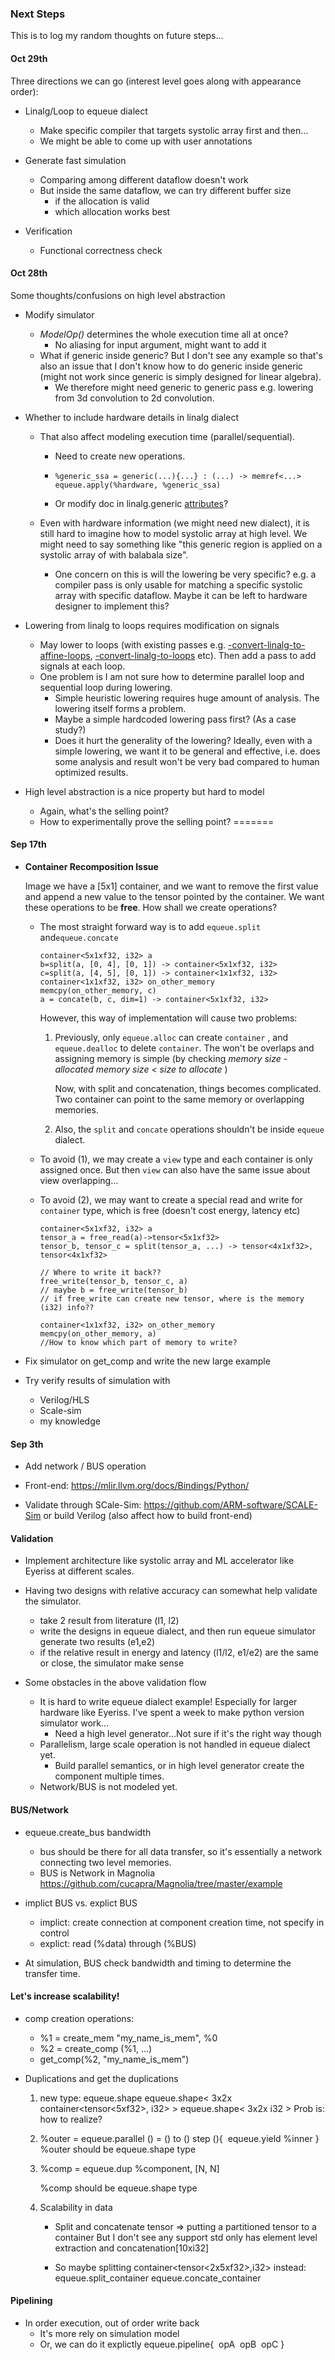 ### Next Steps

This is to log my random thoughts on future steps...

#### Oct 29th

Three directions we can go (interest level goes along with appearance order):

- Linalg/Loop to equeue dialect
  - Make specific compiler that targets systolic array first and then...
  - We might be able to come up with user annotations

- Generate fast simulation
  - Comparing among different dataflow doesn't work
  - But inside the same dataflow, we can try different buffer size 
    - if the allocation is valid
    - which allocation works best

- Verification
  - Functional correctness check

#### Oct 28th

Some thoughts/confusions on high level abstraction

- Modify simulator

  - *ModelOp()* determines the whole execution time all at once? 
    - No aliasing for input argument, might want to add it
  - What if generic inside generic? But I don't see any example so that's also an issue that I don't know how to do generic inside generic (might not work since generic is simply designed for linear algebra). 
    - We therefore might need generic to generic pass  e.g. lowering from 3d convolution to 2d convolution.

- Whether to include hardware details in linalg dialect

  - That also affect modeling execution time (parallel/sequential).

    - Need to create new operations. 

    - ```mlir
      %generic_ssa = generic(...){...} : (...) -> memref<...>
      equeue.apply(%hardware, %generic_ssa) 
      ```

    -  Or modify doc in linalg.generic [attributes](https://mlir.llvm.org/docs/Dialects/Linalg/#attributes-3)?

  - Even with hardware information (we might need new dialect), it is still hard to imagine how to model systolic array at high level. We might need to say something like "this generic region is applied on a systolic array of with balabala size". 

    - One concern on this is will the lowering be very specific? e.g. a compiler pass is only usable for matching a specific systolic array with specific dataflow. Maybe it can be left to hardware designer to implement this? 

- Lowering from linalg to loops requires modification on signals

  - May lower to loops (with existing passes e.g. [-convert-linalg-to-affine-loops](https://mlir.llvm.org/docs/Passes/#-convert-linalg-to-affine-loops-lower-the-operations-from-the-linalg-dialect-into-affine-loops), [-convert-linalg-to-loops](https://mlir.llvm.org/docs/Passes/#-convert-linalg-to-loops-lower-the-operations-from-the-linalg-dialect-into-loops) etc). Then add a pass to add signals at each loop.
  - One problem is I am not sure how to determine parallel loop and sequential loop during lowering. 
    - Simple heuristic lowering requires huge amount of analysis. The lowering itself forms a problem.
    - Maybe a simple hardcoded lowering pass first? (As a case study?) 
    - Does it hurt the generality of the lowering? Ideally, even with a simple lowering, we want it to be general and effective, i.e. does some analysis and result won't be very bad compared to human optimized results.

- High level abstraction is a nice property but hard to model
  - Again, what's the selling point? 
  - How to experimentally prove the selling point?
=======
#### Sep 17th

- **Container Recomposition Issue**

  Image we have a [5x1] container, and we want to remove the first value and append a new value to the tensor pointed by the container. We want these operations to be **free**. How shall we create operations?

  - The most straight forward way is to add `equeue.split` and`equeue.concate`

    ```MLIR
    container<5x1xf32, i32> a
    b=split(a, [0, 4], [0, 1]) -> container<5x1xf32, i32> 
    c=split(a, [4, 5], [0, 1]) -> container<1x1xf32, i32> 
    container<1x1xf32, i32> on_other_memory
    memcpy(on_other_memory, c)
    a = concate(b, c, dim=1) -> container<5x1xf32, i32> 
    ```

    However, this way of implementation will cause two problems:

    1. Previously, only `equeue.alloc` can create `container` , and `equeue.dealloc` to delete `container`. The won't be overlaps and assigning memory is simple (by checking *memory size - allocated memory size < size to allocate* )

       Now, with split and concatenation, things becomes complicated. Two container can point to the same memory or overlapping memories.

    2. Also, the `split` and `concate` operations shouldn't be inside `equeue` dialect.

  -  To avoid (1), we may create a `view` type and each container is only assigned once. But then `view` can also have the same issue about view overlapping...

  - To avoid (2), we may want to create a special read and write for `container` type, which is free (doesn't cost energy, latency etc)

    ```MLIR
    container<5x1xf32, i32> a
    tensor_a = free_read(a)->tensor<5x1xf32>
    tensor_b, tensor_c = split(tensor_a, ...) -> tensor<4x1xf32>, tensor<4x1xf32>
    
    // Where to write it back??
    free_write(tensor_b, tensor_c, a)
    // maybe b = free_write(tensor_b) 
    // if free_write can create new tensor, where is the memory (i32) info??
    
    container<1x1xf32, i32> on_other_memory
    memcpy(on_other_memory, a)
    //How to know which part of memory to write?
    
    ```

- Fix simulator on get_comp and write the new large example
- Try verify results of simulation with
  - Verilog/HLS
  - Scale-sim
  - my knowledge



#### Sep 3th

- Add network / BUS operation

- Front-end: https://mlir.llvm.org/docs/Bindings/Python/
- Validate through SCale-Sim: https://github.com/ARM-software/SCALE-Sim or build Verilog (also affect how to build front-end)

#### Validation

- Implement architecture like systolic array and ML accelerator like Eyeriss at different scales. 

- Having two designs with relative accuracy can somewhat help validate the simulator.
  - take 2 result from literature (l1, l2)
  - write the designs in equeue dialect, and then run equeue simulator generate two results (e1,e2)
  - if the relative result in energy and latency (l1/l2, e1/e2) are the same or close, the simulator make sense

- Some obstacles in the above validation flow
  - It is hard to write equeue dialect example! Especially for larger hardware like Eyeriss. I've spent a week to make python version simulator work...
    - Need a high level generator...Not sure if it's the right way though
  - Parallelism, large scale operation is not handled in equeue dialect yet.
    - Build parallel semantics, or in high level generator create the component multiple times.
  - Network/BUS is not modeled yet.

#### BUS/Network

- equeue.create_bus bandwidth
  - bus should be there for all data transfer, so it's essentially a network connecting two level memories.
  - BUS is Network in Magnolia
    https://github.com/cucapra/Magnolia/tree/master/example

- implict BUS vs. explict BUS
  - implict: create connection at component creation time, not specify in control
  - explict: read (%data) through (%BUS)

- At simulation, BUS check bandwidth and timing to determine the transfer time.

#### Let's increase scalability!

- comp creation operations:
  - %1 = create_mem "my_name_is_mem", %0
  - %2 = create_comp (%1, ...)
  - get_comp(%2, "my_name_is_mem") 

- Duplications and get the duplications

  1. new type:  equeue.shape
     equeue.shape< 3x2x container<tensor<5xf32>, i32> >
     equeue.shape< 3x2x i32 >
     Prob is: how to realize?

  2. %outer = equeue.parallel () = () to () step (){
    ​     equeue.yield %inner
     }
     %outer should be equeue.shape type

  3. %comp = equeue.dup %component, [N, N]

     %comp should be equeue.shape type

  4. Scalability in data

     - Split and concatenate tensor => putting a partitioned tensor to a container
       But I don't see any support
       std only has element level extraction and concatenation[10xi32]

     - So maybe splitting container<tensor<2x5xf32>,i32> instead:
       equeue.split_container
       equeue.concate_container

#### Pipelining  

- In order execution, out of order write back
  - It's more rely on simulation model
  - Or, we can do it explictly
    equeue.pipeline{
    ​	opA 
    ​	opB
    ​	opC
    }




